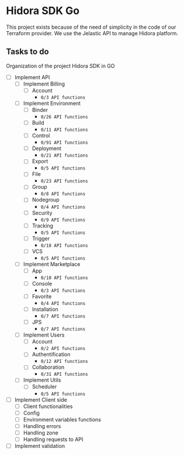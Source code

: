# Hidora SDK Go

This project exists because of the need of simplicity in the code of our Terraform provider.
We use the Jelastic API to manage Hidora platform.

## Tasks to do

Organization of the project Hidora SDK in GO
- [ ] Implement API
    - [ ] Implement Billing
        - [ ] Account
            - `0/3 API functions`
    - [ ] Implement Environment
        - [ ] Binder
            - `0/26 API functions`
        - [ ] Build
            - `0/11 API functions`
        - [ ] Control
            - `0/91 API functions`
        - [ ] Deployment
            - `0/21 API functions`
        - [ ] Export
            - `0/5 API functions`
        - [ ] File
            - `0/23 API functions`
        - [ ] Group
            - `0/8 API functions`
        - [ ] Nodegroup
            - `0/4 API functions`
        - [ ] Security
            - `0/9 API functions`
        - [ ] Tracking
            - `0/5 API functions`
        - [ ] Trigger
            - `0/18 API functions`
        - [ ] VCS
            - `0/5 API functions`
    - [ ] Implement Marketplace
        - [ ] App
            - `0/10 API functions`
        - [ ] Console
            - `0/3 API functions`
        - [ ] Favorite
            - `0/4 API functions`
        - [ ] Installation
            - `0/7 API functions`
        - [ ] JPS
            - `0/7 API functions`
    - [ ] Implement Users
        - [ ] Account
            - `0/2 API functions`
        - [ ] Authentification
            - `0/12 API functions`
        - [ ] Collaboration
            - `0/31 API functions`
    - [ ] Implement Utils
        - [ ] Scheduler
            - `0/5 API functions`
- [ ] Implement Client side
    - [ ] Client functionalities
    - [ ] Config
    - [ ] Environment variables functions
    - [ ] Handling errors
    - [ ] Handling zone
    - [ ] Handling requests to API
- [ ] Implement validation